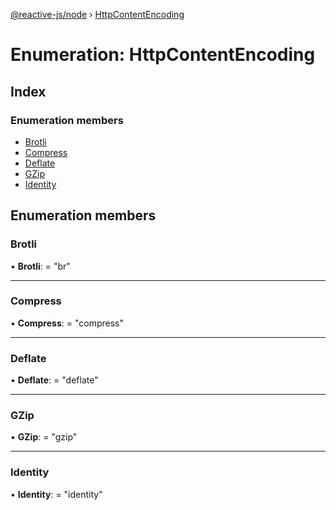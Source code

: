 [@reactive-js/node](../README.md) › [HttpContentEncoding](httpcontentencoding.md)

# Enumeration: HttpContentEncoding

## Index

### Enumeration members

* [Brotli](httpcontentencoding.md#brotli)
* [Compress](httpcontentencoding.md#compress)
* [Deflate](httpcontentencoding.md#deflate)
* [GZip](httpcontentencoding.md#gzip)
* [Identity](httpcontentencoding.md#identity)

## Enumeration members

###  Brotli

• **Brotli**: = "br"

___

###  Compress

• **Compress**: = "compress"

___

###  Deflate

• **Deflate**: = "deflate"

___

###  GZip

• **GZip**: = "gzip"

___

###  Identity

• **Identity**: = "identity"
